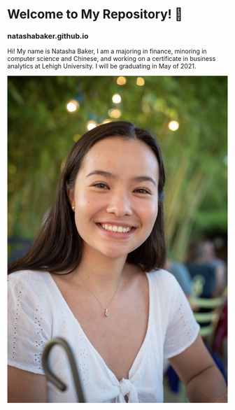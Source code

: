 # Welcome to My Repository! :wave:
### natashabaker.github.io

Hi! My name is Natasha Baker, I am a majoring in finance, minoring in computer science and Chinese, and working on a certificate in business analytics at Lehigh University. I will be graduating in May of 2021.

![profile_picture](https://github.com/natashabaker/natashabaker.github.io/blob/main/IMG_2905.jpg)
